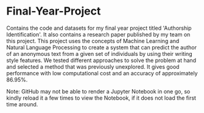 # Final-Year-Project
Contains the code and datasets for my final year project titled 'Authorship Identification'. It also contains a research paper published by my team on this project. This project uses the concepts of Machine Learning and Natural Language Processing to create a system that can predict the author of an anonymous text from a given set of individuals by using their writing style features. We tested different approaches to solve the problem at hand and selected a method that was previously unexplored. It gives good performance with low computational cost and an accuracy of approximately 86.95%. 

Note: GitHub may not be able to render a Jupyter Notebook in one go, so kindly reload it a few times to view the Notebook, if it does not load the first time around.

